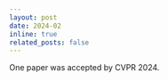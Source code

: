 ```yaml
---
layout: post
date: 2024-02
inline: true
related_posts: false
---
```


One paper was accepted by CVPR 2024.

